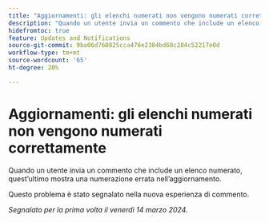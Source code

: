 ```yaml
---
title: "Aggiornamenti: gli elenchi numerati non vengono numerati correttamente"
description: "Quando un utente invia un commento che include un elenco numerato, nell’aggiornamento viene visualizzata una numerazione errata."
hidefromtoc: true
feature: Updates and Notifications
source-git-commit: 9ba06d760825cca476e2384bd68c284c52217e0d
workflow-type: tm+mt
source-wordcount: '65'
ht-degree: 20%

---
```



# Aggiornamenti: gli elenchi numerati non vengono numerati correttamente

Quando un utente invia un commento che include un elenco numerato, quest’ultimo mostra una numerazione errata nell’aggiornamento.

Questo problema è stato segnalato nella nuova esperienza di commento.

_Segnalato per la prima volta il venerdì 14 marzo 2024._
